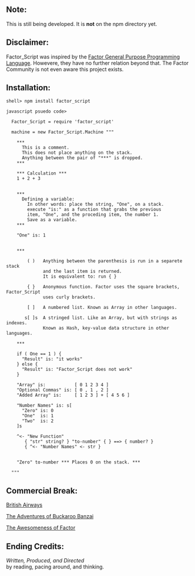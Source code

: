 Note:
----------

This is still being developed. It is **not** on the npm directory yet.

Disclaimer:
-----------

Factor\_Script was inspired by the [Factor General Purpose Programming Language](http://factorcode.org/).
Howevere, they have no further relation beyond that.  The Factor Community is not even aware this project
exists.

Installation:
-----------------------

    shell> npm install factor_script

    javascript psuedo code>

      Factor_Script = require 'factor_script'

      machine = new Factor_Script.Machine """

        ***
          This is a comment.
          This does not place anything on the stack.
          Anything between the pair of "***" is dropped.
        ***

        *** Calculation ***
        1 + 2 + 3


        ***
          Defining a variable:
            In other words: place the string, "One", on a stack.
            execute "is:" as a function that grabs the previous
            item, "One", and the proceding item, the number 1.
            Save as a variable.
        ***

        "One" is: 1


        ***

            ( )   Anything between the parenthesis is run in a separete stack
                  and the last item is returned.
                  It is equivalent to: run { }

            { }   Anonymous function. Factor uses the square brackets, Factor_Script
                  uses curly brackets.

            [ ]   A numbered list. Known as Array in other languages.

           s[ ]s  A stringed list. Like an Array, but with strings as indexes.
                  Known as Hash, key-value data structure in other languages.

        ***

        if ( One == 1 ) {
          "Result" is: "it works"
        } else {
          "Result" is: "Factor_Script does not work"
        }

        "Array" is:           [ 0 1 2 3 4 ]
        "Optional Commas" is: [ 0 , 1 , 2 ]
        "Added Array" is:     [ 1 2 3 ] + [ 4 5 6 ]

        "Number Names" is: s[
          "Zero" is: 0
          "One"  is: 1
          "Two"  is: 2
        ]s

        ^<- "New Function"
           { "str" string? } "to-number" { } ==> { number? }
           { ^<- "Number Names" <- str }


        "Zero" to-number *** Places 0 on the stack. ***

      """




Commercial Break:
-----------------

[British Airways](http://www.youtube.com/watch?v=Yxbgm9Bmkzw)

[The Adventures of Buckaroo Banzai](http://www.youtube.com/watch?feature=player_detailpage&v=8MqJ3iGBdOo#t=24s)

[The Awesomeness of Factor](http://www.youtube.com/watch?v=f_0QlhYlS8g)

<!-- http://www.amazon.com/dp/B00005JKEX/?tag=miniunicom-20 -->


Ending Credits:
--------------

*Written, Produced, and Directed* <br />
by reading, pacing around, and thinking.




